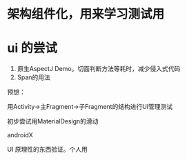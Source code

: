 # 架构组件化，用来学习测试用



# ui 的尝试

1. 原生AspectJ Demo。切面判断方法等耗时，减少侵入式代码
2. Span的用法

预想：

用Activity->主Fragment->子Fragment的结构进行UI管理测试

初步尝试用MaterialDesign的滑动

androidX

UI 原理性的东西验证。个人用